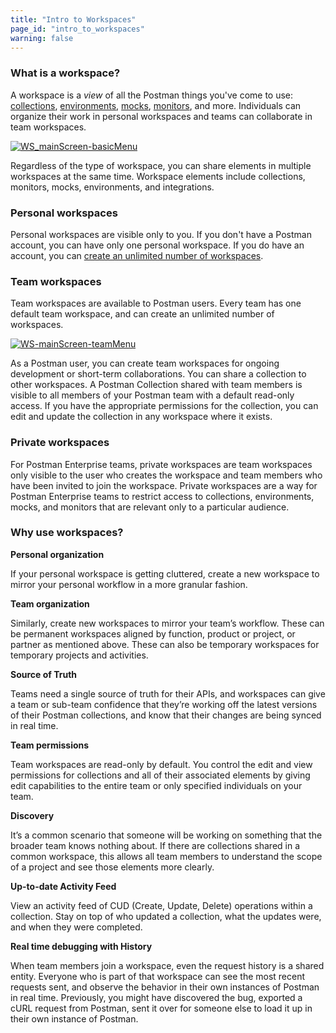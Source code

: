 ```yaml
---
title: "Intro to Workspaces"
page_id: "intro_to_workspaces"
warning: false
---
```


### What is a workspace?

A workspace is a _view_ of all the Postman things you've come to use: [collections](/docs/v6/postman/collections/intro_to_collections), [environments](/docs/v6/postman/environments_and_globals/intro_to_environments_and_globals), [mocks](/docs/v6/postman/mock_servers/intro_to_mock_servers), [monitors](/docs/v6/postman/monitors/intro_monitors), and more. Individuals can organize their work in personal workspaces and teams can collaborate in team workspaces.

[![WS_mainScreen-basicMenu](https://s3.amazonaws.com/postman-static-getpostman-com/postman-docs/Workspaces_Mainscreen.png)](https://s3.amazonaws.com/postman-static-getpostman-com/postman-docs/Workspaces_Mainscreen.png)

Regardless of the type of workspace, you can share elements in multiple workspaces at the same time. Workspace elements include collections, monitors, mocks, environments, and integrations.

### Personal workspaces

Personal workspaces are visible only to you. If you don't have a Postman account, you can have only one personal workspace. If you do have an account, you can [create an unlimited number of workspaces](/docs/v6/postman/workspaces/creating_workspaces).

### Team workspaces

Team workspaces are available to Postman users. Every team has one default team workspace, and can create an unlimited number of workspaces.


[![WS-mainScreen-teamMenu](https://s3.amazonaws.com/postman-static-getpostman-com/postman-docs/Workspaces_Mainscreen3.png)](https://s3.amazonaws.com/postman-static-getpostman-com/postman-docs/Workspaces_Mainscreen3.png)


As a Postman user, you can create team workspaces for ongoing development or short-term collaborations. You can share a collection to other workspaces. A Postman Collection shared with team members is visible to all members of your Postman team with a default read-only access. If you have the appropriate permissions for the collection, you can edit and update the collection in any workspace where it exists.

### Private workspaces

For Postman Enterprise teams, private workspaces are team workspaces only visible to the user who creates the workspace and team members who have been invited to join the workspace. Private workspaces are a way for Postman Enterprise teams to restrict access to collections, environments, mocks, and monitors that are relevant only to a particular audience.

### Why use workspaces?

**Personal organization**

If your personal workspace is getting cluttered, create a new workspace to mirror your personal workflow in a more granular fashion.

**Team organization**

Similarly, create new workspaces to mirror your team’s workflow. These can be permanent workspaces aligned by function, product or project, or partner as mentioned above. These can also be temporary workspaces for temporary projects and activities.

**Source of Truth**

Teams need a single source of truth for their APIs, and workspaces can give a team or sub-team confidence that they’re working off the latest versions of their Postman collections, and know that their changes are being synced in real time.

**Team permissions**

Team workspaces are read-only by default. You control the edit and view permissions for collections and all of their associated elements by giving edit capabilities to the entire team or only specified individuals on your team.

**Discovery**

It’s a common scenario that someone will be working on something that the broader team knows nothing about. If there are collections shared in a common workspace, this allows all team members to understand the scope of a project and see those elements more clearly.

**Up-to-date Activity Feed**

View an activity feed of CUD (Create, Update, Delete) operations within a collection. Stay on top of who updated a collection, what the updates were, and when they were completed.

**Real time debugging with History**

When team members join a workspace, even the request history is a shared entity. Everyone who is part of that workspace can see the most recent requests sent, and observe the behavior in their own instances of Postman in real time. Previously, you might have discovered the bug, exported a cURL request from Postman, sent it over for someone else to load it up in their own instance of Postman.


















 

